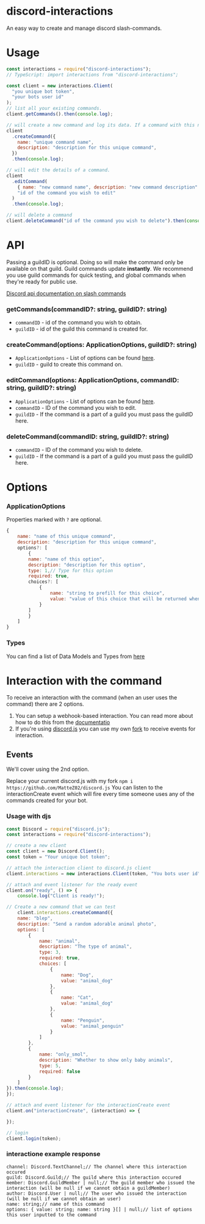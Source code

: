 # discord-interactions

An easy way to create and manage discord slash-commands.

# Usage

```js
const interactions = require("discord-interactions");
// TypeScript: import interactions from "discord-interactions";

const client = new interactions.Client(
  "you unique bot token",
  "your bots user id"
);
// list all your existing commands.
client.getCommands().then(console.log);

// will create a new command and log its data. If a command with this name already exist will that be overwritten.
client
  .createCommand({
    name: "unique command name",
    description: "description for this unique command",
  })
  .then(console.log);

// will edit the details of a command.
client
  .editCommand(
    { name: "new command name", description: "new command description" },
    "id of the command you wish to edit"
  )
  .then(console.log);

// will delete a command
client.deleteCommand("id of the command you wish to delete").then(console.log);
```

# API

Passing a guildID is optional. Doing so will make the command only be available on that guild.
Guild commands update **instantly**. We recommend you use guild commands for quick testing, and global commands when they're ready for public use.

[Discord api documentation on slash commands](https://discord.com/developers/docs/interactions/slash-commands)

### getCommands(commandID?: string, guildID?: string)

- `commandID` - id of the command you wish to obtain.
- `guildID` - id of the guild this command is created for.

### createCommand(options: ApplicationOptions, guildID?: string)

- `ApplicationOptions` - List of options can be found [here](#options).
- `guildID` - guild to create this command on.

### editCommand(options: ApplicationOptions, commandID: string, guildID?: string)

- `ApplicationOptions` - List of options can be found [here](#options).
- `commandID` - ID of the command you wish to edit.
- `guildID` - If the command is a part of a guild you must pass the guildID here.

### deleteCommand(commandID: string, guildID?: string)

- `commandID` - ID of the command you wish to delete.
- `guildID` - If the command is a part of a guild you must pass the guildID here.

# Options

### ApplicationOptions

Properties marked with `?` are optional.

```js
{
    name: "name of this unique command",
    description: "description for this unique command",
    options?: [
        {
        name: "name of this option",
        description: "description for this option",
        type: 1,// Type for this option
        required: true,
        choices?: [
            {
                name: "string to prefill for this choice",
                value: "value of this choice that will be returned when command is used."
            }
        ]
        }
    ]
}
```

### Types

You can find a list of Data Models and Types from [here](https://discord.com/developers/docs/interactions/slash-commands#data-models-and-types)

# Interaction with the command

To receive an interaction with the command (when an user uses the command) there are 2 options.

1. You can setup a webhook-based interaction. You can read more about how to do this from the [documentatio](https://discord.com/developers/docs/interactions/slash-commands#receiving-an-interaction)
2. If you're using [discord.js](https://discord.js.org/) you can use my own [fork](https://github.com/MatteZ02/discord.js) to receive events for interaction.

## Events

We'll cover using the 2nd option.

Replace your current discord.js with my fork `npm i https://github.com/MatteZ02/discord.js`
You can listen to the interactionCreate event which will fire every time someone uses any of the commands created for your bot.

### Usage with djs

```js
const Discord = require("discord.js");
const interactions = require("discord-interactions");

// create a new client
const client = new Discord.Client();
const token = "Your unique bot token";

// attach the interaction client to discord.js client
client.interactions = new interactions.Client(token, "You bots user id");

// attach and event listener for the ready event
client.on("ready", () => {
    console.log("Client is ready!");

// Create a new command that we can test
    client.interactions.createCommand({
    name: "blep",
    description: "Send a random adorable animal photo",
    options: [
        {
            name: "animal",
            description: "The type of animal",
            type: 3,
            required: true,
            choices: [
                {
                    name: "Dog",
                    value: "animal_dog"
                },
                {
                    name: "Cat",
                    value: "animal_dog"
                },
                {
                    name: "Penguin",
                    value: "animal_penguin"
                }
            ]
        },
        {
            name: "only_smol",
            description: "Whether to show only baby animals",
            type: 5,
            required: false
        }
    ]
}).then(console.log);
});

// attach and event listener for the interactionCreate event
client.on("interactionCreate", (interaction) => {

});

// login
client.login(token);
```

### interactione example response

```JS
channel: Discord.TextChannel;// The channel where this interaction occured
guild: Discord.Guild;// The guild where this interaction occured
member: Discord.GuildMember | null;// The guild member who issued the interaction (will be null if we cannot obtain a guildMember)
author: Discord.User | null;// The user who issued the interaction (will be null if we cannot obtain an user)
name: string;// name of this command
options: { value: string; name: string }[] | null;// list of options this user inputted to the command
```
